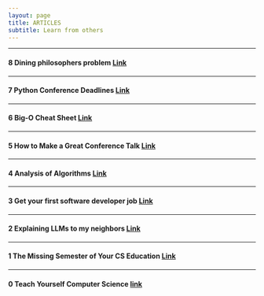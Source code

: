 ```yaml
---
layout: page
title: ARTICLES
subtitle: Learn from others
---
```


---

#### 8 Dining philosophers problem [Link](https://en.m.wikipedia.org/wiki/Dining_philosophers_problem)

---

#### 7 Python Conference Deadlines [Link](https://pythondeadlin.es/)

---

#### 6 Big-O Cheat Sheet [Link](https://www.bigocheatsheet.com/)

---

#### 5 How to Make a Great Conference Talk [Link](https://switowski.com/blog/how-to-make-a-great-conference-talk/)

---

#### 4 Analysis of Algorithms [Link](https://www3.cs.stonybrook.edu/~skiena/373/videos/)

---

#### 3 Get your first software developer job [Link](https://github.com/readme/guides/first-job-in-tech)

---

#### 2 Explaining LLMs to my neighbors [Link](https://medium.com/@felixjcheng/explaining-llms-to-my-neighbors-d804b6364fc8)

---

#### 1 The Missing Semester of Your CS Education [Link](https://missing.csail.mit.edu/)

---

#### 0 Teach Yourself Computer Science [link](https://teachyourselfcs.com/)

